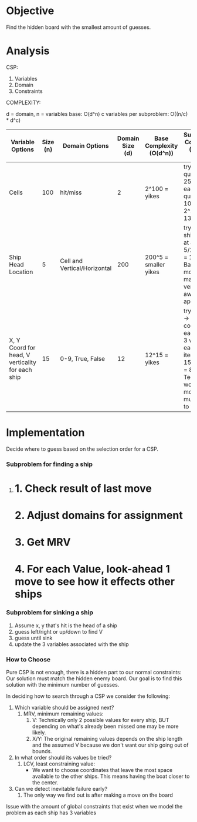 # Objective
Find the hidden board with the smallest amount of guesses. 


# Analysis
CSP:
1. Variables
2. Domain
3. Constraints

COMPLEXITY:

d = domain, n = variables
base: O(d^n)
c variables per subproblem: O((n/c) \* d^c)

| Variable Options  | Size (n)  | Domain Options | Domain Size (d)| Base Complexity (O(d^n)) | Subproblem Complexity (O(n/c * d^c))
|---|---|---|---|---|---
| Cells  | 100  | hit/miss | 2 | 2^100 = yikes | try in quadrants? 25 spaces each quadrant: 100/25 * 2^25 = 134217728 
| Ship Head Location  | 5  | Cell and Vertical/Horizontal | 200 | 200^5 = smaller yikes | try each ship? 1 ship at a time: 5/1 * 200^1 = 1000 Not Bad! but our model makes this a very awkward approach
| X, Y Coord for head, V verticality for each ship  | 15  | 0-9, True, False | 12 | 12^15 = yikes | try finding V -> X -> Y combo for each ship? 3 variable each iteration: 15/3 * 12^3 = 8640 Technically worse, BUT model is much easier to work with

# Implementation
Decide where to guess based on the selection order for a CSP.
### Subproblem for finding a ship
1. # 1. Check result of last move
    # 2. Adjust domains for assignment
    # 3. Get MRV
    # 4. For each Value, look-ahead 1 move to see how it effects other ships

### Subproblem for sinking a ship



1. Assume x, y that's hit is the head of a ship
2. guess left/right or up/down to find V
3. guess until sink
4. update the 3 variables associated with the ship


### How to Choose
Pure CSP is not enough, there is a hidden part to our normal constraints: Our solution must match the hidden enemy board. Our goal is to find this solution with the minimum number of guesses.

In deciding how to search through a CSP we consider the following:

1. Which variable should be assigned next?
	1. MRV, minimum remaining values:
		1. V: Technically only 2 possible values for every ship, BUT depending on what's already been missed one may be more likely.
		2. X/Y: The original remaining values depends on the ship length and the assumed V because we don't want our ship going out of bounds.
2. In what order should its values be tried?
	1. LCV, least constraining value:
        - We want to choose coordinates that leave the most space available to the other ships. This means having the boat closer to the center. 
3. Can we detect inevitable failure early?
    1. The only way we find out is after making a move on the board



Issue with the amount of global constraints that exist when we model the problem as each ship has 3 variables




